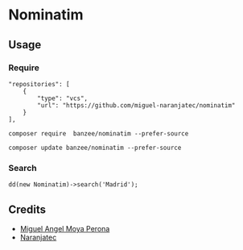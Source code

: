 # Nominatim

## Usage

### Require
```
"repositories": [
    {
        "type": "vcs",
        "url": "https://github.com/miguel-naranjatec/nominatim"
    }
],
```

```
composer require  banzee/nominatim --prefer-source
```

```
composer update banzee/nominatim --prefer-source
```

### Search

```
dd(new Nominatim)->search('Madrid');
```

## Credits

- [Miguel Angel Moya Perona](https://banzee.net)
- [Naranjatec](https://naranjatec.com)

